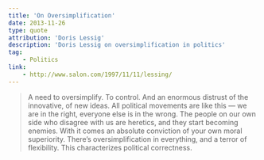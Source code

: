 ```yaml
---
title: 'On Oversimplification'
date: 2013-11-26
type: quote
attribution: 'Doris Lessig'
description: 'Doris Lessig on oversimplification in politics'
tag:
    - Politics
link:
    - http://www.salon.com/1997/11/11/lessing/
---
```

>A need to oversimplify. To control. And an enormous distrust of the innovative, of new ideas. All political movements are like this — we are in the right, everyone else is in the wrong. The people on our own side who disagree with us are heretics, and they start becoming enemies. With it comes an absolute conviction of your own moral superiority. There’s oversimplification in everything, and a terror of flexibility. This characterizes political correctness.